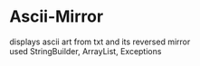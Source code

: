 # Ascii-Mirror
displays ascii art from txt and its reversed mirror   
used StringBuilder, ArrayList, Exceptions   

